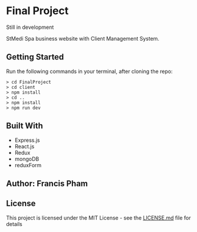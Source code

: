 # Final Project
Still in development

StMedi Spa business website with Client Management System.

## Getting Started

Run the following commands in your terminal, after cloning the repo:

```
> cd FinalProject
> cd client
> npm install
> cd ..
> npm install
> npm run dev  
```

## Built With

* Express.js
* React.js
* Redux
* mongoDB
* reduxForm

## Author: Francis Pham

## License

This project is licensed under the MIT License - see the [LICENSE.md](LICENSE.md) file for details
